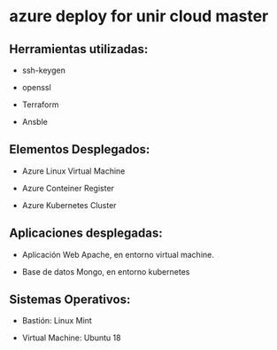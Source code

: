 # azure deploy for unir cloud master



## Herramientas utilizadas: 

- ssh-keygen 

- openssl 

- Terraform 

- Ansble 

 

##  Elementos Desplegados: 

- Azure Linux Virtual Machine 

- Azure Conteiner Register 

- Azure Kubernetes Cluster 

 

##  Aplicaciones desplegadas: 

- Aplicación Web Apache, en entorno virtual machine. 

- Base de datos Mongo, en entorno kubernetes 

 

##  Sistemas Operativos: 

- Bastión: Linux Mint 

- Virtual Machine: Ubuntu 18 

